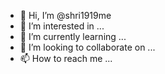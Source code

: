 - 👋 Hi, I’m @shri1919me
- 👀 I’m interested in ...
- 🌱 I’m currently learning ...
- 💞️ I’m looking to collaborate on ...
- 📫 How to reach me ...

<!---
shri1919me/shri1919me is a ✨ special ✨ repository because its `README.md` (this file) appears on your GitHub profile.
You can click the Preview link to take a look at your changes.
--->
